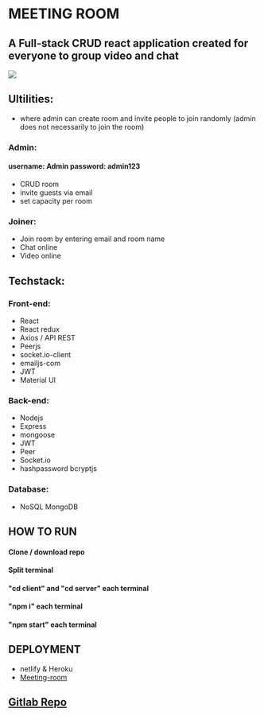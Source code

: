# MEETING ROOM

## A Full-stack CRUD react application created for everyone to group video and chat

![](https://github.com/Liam1809/meeting-room/blob/master/assets/animated.gif)

## Ultilities:

- where admin can create room and invite people to join randomly (admin does not necessarily to join the room)

### Admin:

#### username: Admin password: admin123

- CRUD room
- invite guests via email
- set capacity per room

### Joiner:

- Join room by entering email and room name
- Chat online
- Video online

## Techstack:

### Front-end:

- React
- React redux
- Axios / API REST
- Peerjs
- socket.io-client
- emailjs-com
- JWT
- Material UI

### Back-end:

- Nodejs
- Express
- mongoose
- JWT
- Peer
- Socket.io
- hashpassword bcryptjs

### Database:

- NoSQL MongoDB

## HOW TO RUN

#### Clone / download repo

#### Split terminal

#### "cd client" and "cd server" each terminal

#### "npm i" each terminal

#### "npm start" each terminal

## DEPLOYMENT
- netlify & Heroku
- [Meeting-room](https://liam-meeting-room.netlify.app)

## [Gitlab Repo](https://gitlab.com/liam62/meeting-room/-/tree/develop)
